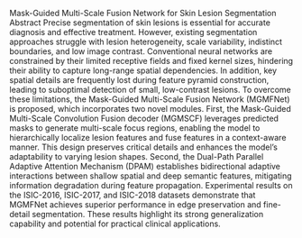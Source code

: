 Mask-Guided Multi-Scale Fusion Network for Skin Lesion Segmentation
Abstract
Precise segmentation of skin lesions is essential for accurate diagnosis and effective treatment. However, existing segmentation approaches struggle with lesion heterogeneity, scale variability, indistinct boundaries, and low image contrast. Conventional neural networks are constrained by their limited receptive fields and fixed kernel sizes, hindering their ability to capture long-range spatial dependencies. In addition, key spatial details are frequently lost during feature pyramid construction, leading to suboptimal detection of small, low-contrast lesions. To overcome these limitations, the Mask-Guided Multi-Scale Fusion Network (MGMFNet) is proposed, which incorporates two novel modules. First, the Mask-Guided Multi-Scale Convolution Fusion decoder (MGMSCF) leverages predicted masks to generate multi-scale focus regions, enabling the model to hierarchically localize lesion features and fuse features in a context-aware manner. This design preserves critical details and enhances the model’s adaptability to varying lesion shapes. Second, the Dual-Path Parallel Adaptive Attention Mechanism (DPAM) establishes bidirectional adaptive interactions between shallow spatial and deep semantic features, mitigating information degradation during feature propagation. Experimental results on the ISIC-2016, ISIC-2017, and ISIC-2018 datasets demonstrate that MGMFNet achieves superior performance in edge preservation and fine-detail segmentation. These results highlight its strong generalization capability and potential for practical clinical applications.
